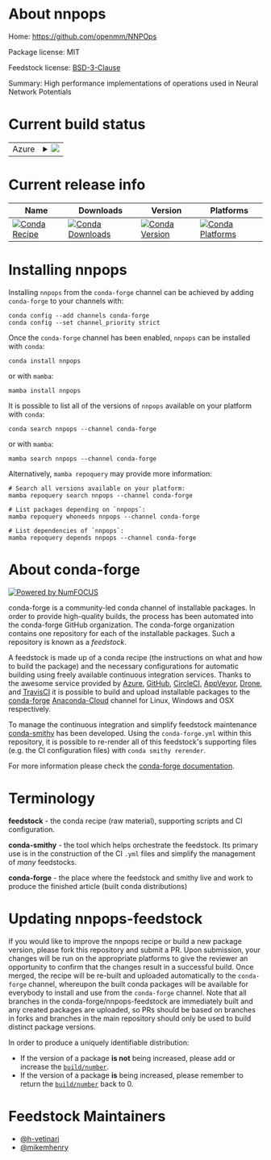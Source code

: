 About nnpops
============

Home: https://github.com/openmm/NNPOps

Package license: MIT

Feedstock license: [BSD-3-Clause](https://github.com/conda-forge/nnpops-feedstock/blob/main/LICENSE.txt)

Summary: High performance implementations of operations used in Neural Network Potentials

Current build status
====================


<table>
    
  <tr>
    <td>Azure</td>
    <td>
      <details>
        <summary>
          <a href="https://dev.azure.com/conda-forge/feedstock-builds/_build/latest?definitionId=15571&branchName=main">
            <img src="https://dev.azure.com/conda-forge/feedstock-builds/_apis/build/status/nnpops-feedstock?branchName=main">
          </a>
        </summary>
        <table>
          <thead><tr><th>Variant</th><th>Status</th></tr></thead>
          <tbody><tr>
              <td>linux_64_cuda_compiler_version11.2cxx_compiler_version10python3.10.____cpython</td>
              <td>
                <a href="https://dev.azure.com/conda-forge/feedstock-builds/_build/latest?definitionId=15571&branchName=main">
                  <img src="https://dev.azure.com/conda-forge/feedstock-builds/_apis/build/status/nnpops-feedstock?branchName=main&jobName=linux&configuration=linux%20linux_64_cuda_compiler_version11.2cxx_compiler_version10python3.10.____cpython" alt="variant">
                </a>
              </td>
            </tr><tr>
              <td>linux_64_cuda_compiler_version11.2cxx_compiler_version10python3.8.____cpython</td>
              <td>
                <a href="https://dev.azure.com/conda-forge/feedstock-builds/_build/latest?definitionId=15571&branchName=main">
                  <img src="https://dev.azure.com/conda-forge/feedstock-builds/_apis/build/status/nnpops-feedstock?branchName=main&jobName=linux&configuration=linux%20linux_64_cuda_compiler_version11.2cxx_compiler_version10python3.8.____cpython" alt="variant">
                </a>
              </td>
            </tr><tr>
              <td>linux_64_cuda_compiler_version11.2cxx_compiler_version10python3.9.____cpython</td>
              <td>
                <a href="https://dev.azure.com/conda-forge/feedstock-builds/_build/latest?definitionId=15571&branchName=main">
                  <img src="https://dev.azure.com/conda-forge/feedstock-builds/_apis/build/status/nnpops-feedstock?branchName=main&jobName=linux&configuration=linux%20linux_64_cuda_compiler_version11.2cxx_compiler_version10python3.9.____cpython" alt="variant">
                </a>
              </td>
            </tr>
          </tbody>
        </table>
      </details>
    </td>
  </tr>
</table>

Current release info
====================

| Name | Downloads | Version | Platforms |
| --- | --- | --- | --- |
| [![Conda Recipe](https://img.shields.io/badge/recipe-nnpops-green.svg)](https://anaconda.org/conda-forge/nnpops) | [![Conda Downloads](https://img.shields.io/conda/dn/conda-forge/nnpops.svg)](https://anaconda.org/conda-forge/nnpops) | [![Conda Version](https://img.shields.io/conda/vn/conda-forge/nnpops.svg)](https://anaconda.org/conda-forge/nnpops) | [![Conda Platforms](https://img.shields.io/conda/pn/conda-forge/nnpops.svg)](https://anaconda.org/conda-forge/nnpops) |

Installing nnpops
=================

Installing `nnpops` from the `conda-forge` channel can be achieved by adding `conda-forge` to your channels with:

```
conda config --add channels conda-forge
conda config --set channel_priority strict
```

Once the `conda-forge` channel has been enabled, `nnpops` can be installed with `conda`:

```
conda install nnpops
```

or with `mamba`:

```
mamba install nnpops
```

It is possible to list all of the versions of `nnpops` available on your platform with `conda`:

```
conda search nnpops --channel conda-forge
```

or with `mamba`:

```
mamba search nnpops --channel conda-forge
```

Alternatively, `mamba repoquery` may provide more information:

```
# Search all versions available on your platform:
mamba repoquery search nnpops --channel conda-forge

# List packages depending on `nnpops`:
mamba repoquery whoneeds nnpops --channel conda-forge

# List dependencies of `nnpops`:
mamba repoquery depends nnpops --channel conda-forge
```


About conda-forge
=================

[![Powered by
NumFOCUS](https://img.shields.io/badge/powered%20by-NumFOCUS-orange.svg?style=flat&colorA=E1523D&colorB=007D8A)](https://numfocus.org)

conda-forge is a community-led conda channel of installable packages.
In order to provide high-quality builds, the process has been automated into the
conda-forge GitHub organization. The conda-forge organization contains one repository
for each of the installable packages. Such a repository is known as a *feedstock*.

A feedstock is made up of a conda recipe (the instructions on what and how to build
the package) and the necessary configurations for automatic building using freely
available continuous integration services. Thanks to the awesome service provided by
[Azure](https://azure.microsoft.com/en-us/services/devops/), [GitHub](https://github.com/),
[CircleCI](https://circleci.com/), [AppVeyor](https://www.appveyor.com/),
[Drone](https://cloud.drone.io/welcome), and [TravisCI](https://travis-ci.com/)
it is possible to build and upload installable packages to the
[conda-forge](https://anaconda.org/conda-forge) [Anaconda-Cloud](https://anaconda.org/)
channel for Linux, Windows and OSX respectively.

To manage the continuous integration and simplify feedstock maintenance
[conda-smithy](https://github.com/conda-forge/conda-smithy) has been developed.
Using the ``conda-forge.yml`` within this repository, it is possible to re-render all of
this feedstock's supporting files (e.g. the CI configuration files) with ``conda smithy rerender``.

For more information please check the [conda-forge documentation](https://conda-forge.org/docs/).

Terminology
===========

**feedstock** - the conda recipe (raw material), supporting scripts and CI configuration.

**conda-smithy** - the tool which helps orchestrate the feedstock.
                   Its primary use is in the construction of the CI ``.yml`` files
                   and simplify the management of *many* feedstocks.

**conda-forge** - the place where the feedstock and smithy live and work to
                  produce the finished article (built conda distributions)


Updating nnpops-feedstock
=========================

If you would like to improve the nnpops recipe or build a new
package version, please fork this repository and submit a PR. Upon submission,
your changes will be run on the appropriate platforms to give the reviewer an
opportunity to confirm that the changes result in a successful build. Once
merged, the recipe will be re-built and uploaded automatically to the
`conda-forge` channel, whereupon the built conda packages will be available for
everybody to install and use from the `conda-forge` channel.
Note that all branches in the conda-forge/nnpops-feedstock are
immediately built and any created packages are uploaded, so PRs should be based
on branches in forks and branches in the main repository should only be used to
build distinct package versions.

In order to produce a uniquely identifiable distribution:
 * If the version of a package **is not** being increased, please add or increase
   the [``build/number``](https://docs.conda.io/projects/conda-build/en/latest/resources/define-metadata.html#build-number-and-string).
 * If the version of a package **is** being increased, please remember to return
   the [``build/number``](https://docs.conda.io/projects/conda-build/en/latest/resources/define-metadata.html#build-number-and-string)
   back to 0.

Feedstock Maintainers
=====================

* [@h-vetinari](https://github.com/h-vetinari/)
* [@mikemhenry](https://github.com/mikemhenry/)

